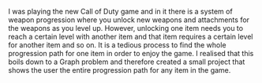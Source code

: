 I was playing the new Call of Duty game and in it there is a system of weapon progression where you unlock new weapons and attachments for the weapons as you level up. However, unlocking one item needs you to reach a certain level with another item and that item requires a certain level for another item and so on. It is a tedious process to find the whole progression path for one item in order to enjoy the game.
I realised that this boils down to a Graph problem and therefore created a small project that shows the user the entire progression path for any item in the game.
